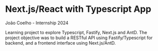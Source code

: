 # Next.js/React with Typescript App

João Coelho - Internship 2024

Learning project to explore Typescript, Fastify, Next.js and AntD.
The project objective was to build a RESTful API using Fastify/Typescript for backend, and a frontend interface using Next.js/AntD.
